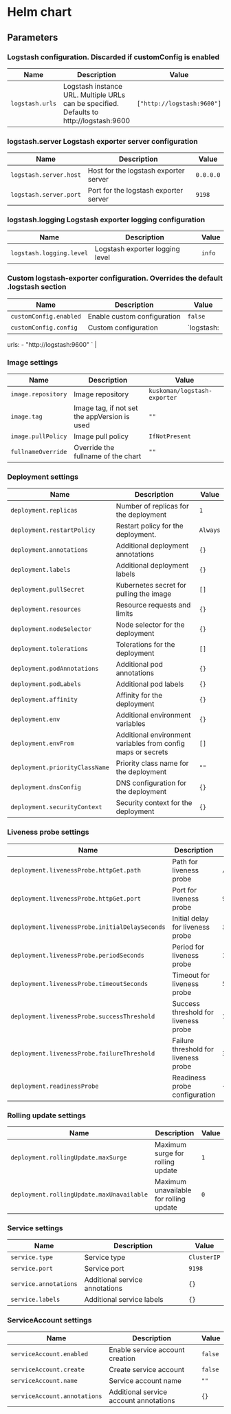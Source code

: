 # Helm chart

## Parameters

### Logstash configuration. Discarded if customConfig is enabled

| Name            | Description                                                                             | Value                      |
| --------------- | --------------------------------------------------------------------------------------- | -------------------------- |
| `logstash.urls` | Logstash instance URL. Multiple URLs can be specified. Defaults to http://logstash:9600 | `["http://logstash:9600"]` |

### logstash.server Logstash exporter server configuration

| Name                   | Description                           | Value     |
| ---------------------- | ------------------------------------- | --------- |
| `logstash.server.host` | Host for the logstash exporter server | `0.0.0.0` |
| `logstash.server.port` | Port for the logstash exporter server | `9198`    |

### logstash.logging Logstash exporter logging configuration

| Name                     | Description                     | Value  |
| ------------------------ | ------------------------------- | ------ |
| `logstash.logging.level` | Logstash exporter logging level | `info` |

### Custom logstash-exporter configuration. Overrides the default .logstash section

| Name                   | Description                 | Value                                             |
| ---------------------- | --------------------------- | ------------------------------------------------- |
| `customConfig.enabled` | Enable custom configuration | `false`                                           |
| `customConfig.config`  | Custom configuration        | `logstash:
  urls:
    - "http://logstash:9600"
` |

### Image settings

| Name               | Description                                  | Value                        |
| ------------------ | -------------------------------------------- | ---------------------------- |
| `image.repository` | Image repository                             | `kuskoman/logstash-exporter` |
| `image.tag`        | Image tag, if not set the appVersion is used | `""`                         |
| `image.pullPolicy` | Image pull policy                            | `IfNotPresent`               |
| `fullnameOverride` | Override the fullname of the chart           | `""`                         |

### Deployment settings

| Name                           | Description                                                  | Value    |
| ------------------------------ | ------------------------------------------------------------ | -------- |
| `deployment.replicas`          | Number of replicas for the deployment                        | `1`      |
| `deployment.restartPolicy`     | Restart policy for the deployment.                           | `Always` |
| `deployment.annotations`       | Additional deployment annotations                            | `{}`     |
| `deployment.labels`            | Additional deployment labels                                 | `{}`     |
| `deployment.pullSecret`        | Kubernetes secret for pulling the image                      | `[]`     |
| `deployment.resources`         | Resource requests and limits                                 | `{}`     |
| `deployment.nodeSelector`      | Node selector for the deployment                             | `{}`     |
| `deployment.tolerations`       | Tolerations for the deployment                               | `[]`     |
| `deployment.podAnnotations`    | Additional pod annotations                                   | `{}`     |
| `deployment.podLabels`         | Additional pod labels                                        | `{}`     |
| `deployment.affinity`          | Affinity for the deployment                                  | `{}`     |
| `deployment.env`               | Additional environment variables                             | `{}`     |
| `deployment.envFrom`           | Additional environment variables from config maps or secrets | `[]`     |
| `deployment.priorityClassName` | Priority class name for the deployment                       | `""`     |
| `deployment.dnsConfig`         | DNS configuration for the deployment                         | `{}`     |
| `deployment.securityContext`   | Security context for the deployment                          | `{}`     |

### Liveness probe settings

| Name                                           | Description                          | Value     |
| ---------------------------------------------- | ------------------------------------ | --------- |
| `deployment.livenessProbe.httpGet.path`        | Path for liveness probe              | `/health` |
| `deployment.livenessProbe.httpGet.port`        | Port for liveness probe              | `9198`    |
| `deployment.livenessProbe.initialDelaySeconds` | Initial delay for liveness probe     | `30`      |
| `deployment.livenessProbe.periodSeconds`       | Period for liveness probe            | `10`      |
| `deployment.livenessProbe.timeoutSeconds`      | Timeout for liveness probe           | `5`       |
| `deployment.livenessProbe.successThreshold`    | Success threshold for liveness probe | `1`       |
| `deployment.livenessProbe.failureThreshold`    | Failure threshold for liveness probe | `3`       |
| `deployment.readinessProbe`                    | Readiness probe configuration        | `{}`      |

### Rolling update settings

| Name                                      | Description                            | Value |
| ----------------------------------------- | -------------------------------------- | ----- |
| `deployment.rollingUpdate.maxSurge`       | Maximum surge for rolling update       | `1`   |
| `deployment.rollingUpdate.maxUnavailable` | Maximum unavailable for rolling update | `0`   |

### Service settings

| Name                  | Description                    | Value       |
| --------------------- | ------------------------------ | ----------- |
| `service.type`        | Service type                   | `ClusterIP` |
| `service.port`        | Service port                   | `9198`      |
| `service.annotations` | Additional service annotations | `{}`        |
| `service.labels`      | Additional service labels      | `{}`        |

### ServiceAccount settings

| Name                         | Description                            | Value   |
| ---------------------------- | -------------------------------------- | ------- |
| `serviceAccount.enabled`     | Enable service account creation        | `false` |
| `serviceAccount.create`      | Create service account                 | `false` |
| `serviceAccount.name`        | Service account name                   | `""`    |
| `serviceAccount.annotations` | Additional service account annotations | `{}`    |
